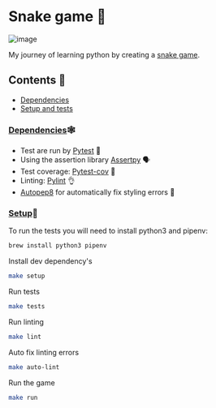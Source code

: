 # Snake game 🐍

![image](https://user-images.githubusercontent.com/22743709/95580358-1d861800-0a2f-11eb-963e-9b1804537b04.png)

My journey of learning python by creating a [snake game](https://en.wikipedia.org/wiki/Snake_(video_game_genre)).

## Contents 📗
- [Dependencies](#dependencies🕸️)
- [Setup and tests](#setup🔧)

### [Dependencies](https://github.com/C-gyorfi/snake_game/blob/master/Pipfile)🕸️
- Test are run by [Pytest](https://pypi.org/project/pytest/) 🧪 
- Using the assertion library [Assertpy](https://github.com/assertpy/assertpy) 🗣️ 
- Test coverage: [Pytest-cov](https://pypi.org/project/pytest-cov/) 💯 
- Linting: [Pylint](https://pypi.org/project/pylint/) 👌
- [Autopep8](https://pypi.org/project/autopep8/) for automatically fix styling errors 🦾

### [Setup](https://github.com/C-gyorfi/snake_game/blob/master/Makefile)🔧

To run the tests you will need to install python3 and pipenv:
```bash
brew install python3 pipenv
```
Install dev dependency's
```bash
make setup
```
Run tests
```bash
make tests
```
Run linting
```bash
make lint
```
Auto fix linting errors
```bash
make auto-lint
```
Run the game
```bash
make run
```

